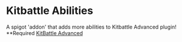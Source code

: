 # Kitbattle Abilities
A spigot 'addon' that adds more abilities to Kitbattle Advanced plugin!
**Required [KitBattle Advanced](https://www.spigotmc.org/resources/kitbattle-advanced.2872/) 
